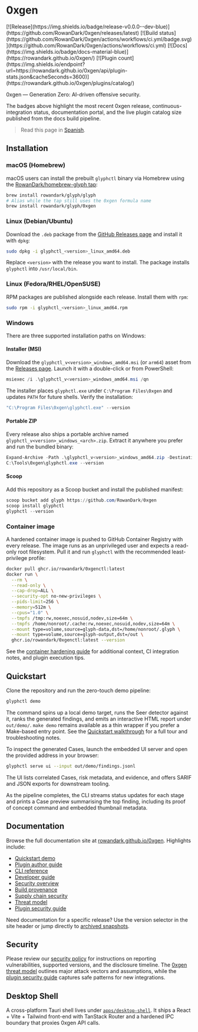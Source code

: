 # 0xgen

<!-- version-badge -->[![Release](https://img.shields.io/badge/release-v0.0.0--dev-blue)](https://github.com/RowanDark/0xgen/releases/latest)<!-- /version-badge --> [![Build status](https://github.com/RowanDark/0xgen/actions/workflows/ci.yml/badge.svg)](https://github.com/RowanDark/0xgen/actions/workflows/ci.yml) [![Docs](https://img.shields.io/badge/docs-material-blue)](https://rowandark.github.io/0xgen/) [![Plugin count](https://img.shields.io/endpoint?url=https://rowandark.github.io/0xgen/api/plugin-stats.json&cacheSeconds=3600)](https://rowandark.github.io/0xgen/plugins/catalog/)

0xgen — Generation Zero: AI-driven offensive security.

The badges above highlight the most recent 0xgen release, continuous-integration
status, documentation portal, and the live plugin catalog size published from the
docs build pipeline.

> Read this page in [Spanish](README.es.md).

## Installation

### macOS (Homebrew)

macOS users can install the prebuilt `glyphctl` binary via Homebrew using the
[RowanDark/homebrew-glyph tap](https://github.com/RowanDark/homebrew-glyph):

```bash
brew install rowandark/glyph/glyph
# Alias while the tap still uses the 0xgen formula name
brew install rowandark/glyph/0xgen
```

### Linux (Debian/Ubuntu)

Download the `.deb` package from the
[GitHub Releases page](https://github.com/RowanDark/0xgen/releases) and install
it with `dpkg`:

```bash
sudo dpkg -i glyphctl_<version>_linux_amd64.deb
```

Replace `<version>` with the release you want to install. The package installs
`glyphctl` into `/usr/local/bin`.

### Linux (Fedora/RHEL/OpenSUSE)

RPM packages are published alongside each release. Install them with `rpm`:

```bash
sudo rpm -i glyphctl_<version>_linux_amd64.rpm
```

### Windows

There are three supported installation paths on Windows:

#### Installer (MSI)

Download the `glyphctl_v<version>_windows_amd64.msi` (or `arm64`) asset from the
[Releases page](https://github.com/RowanDark/0xgen/releases). Launch it with a
double-click or from PowerShell:

```powershell
msiexec /i .\glyphctl_v<version>_windows_amd64.msi /qn
```

The installer places `glyphctl.exe` under `C:\Program Files\0xgen` and updates
`PATH` for future shells. Verify the installation:

```powershell
"C:\Program Files\0xgen\glyphctl.exe" --version
```

#### Portable ZIP

Every release also ships a portable archive named
`glyphctl_v<version>_windows_<arch>.zip`. Extract it anywhere you prefer and run
the bundled binary:

```powershell
Expand-Archive -Path .\glyphctl_v<version>_windows_amd64.zip -DestinationPath C:\Tools\0xgen
C:\Tools\0xgen\glyphctl.exe --version
```

#### Scoop

Add this repository as a Scoop bucket and install the published manifest:

```powershell
scoop bucket add glyph https://github.com/RowanDark/0xgen
scoop install glyphctl
glyphctl --version
```

### Container image

A hardened container image is pushed to GitHub Container Registry with every
release. The image runs as an unprivileged user and expects a read-only root
filesystem. Pull it and run `glyphctl` with the recommended least-privilege
profile:

```bash
docker pull ghcr.io/rowandark/0xgenctl:latest
docker run \
  --rm \
  --read-only \
  --cap-drop=ALL \
  --security-opt no-new-privileges \
  --pids-limit=256 \
  --memory=512m \
  --cpus="1.0" \
  --tmpfs /tmp:rw,noexec,nosuid,nodev,size=64m \
  --tmpfs /home/nonroot/.cache:rw,noexec,nosuid,nodev,size=64m \
  --mount type=volume,source=glyph-data,dst=/home/nonroot/.glyph \
  --mount type=volume,source=glyph-output,dst=/out \
  ghcr.io/rowandark/0xgenctl:latest --version
```

See the [container hardening guide](docs/en/security/container.md) for additional
context, CI integration notes, and plugin execution tips.

## Quickstart

Clone the repository and run the zero-touch demo pipeline:

```bash
glyphctl demo
```

The command spins up a local demo target, runs the Seer detector against it, ranks
the generated findings, and emits an interactive HTML report under `out/demo/`.
`make demo` remains available as a thin wrapper if you prefer a Make-based entry
point. See the [Quickstart walkthrough](https://rowandark.github.io/0xgen/quickstart/)
for a full tour and troubleshooting notes.

To inspect the generated Cases, launch the embedded UI server and open the
provided address in your browser:

```bash
glyphctl serve ui --input out/demo/findings.jsonl
```

The UI lists correlated Cases, risk metadata, and evidence, and offers SARIF and
JSON exports for downstream tooling.

As the pipeline completes, the CLI streams status updates for each stage and
prints a Case preview summarising the top finding, including its proof of
concept command and embedded thumbnail metadata.

## Documentation

Browse the full documentation site at [rowandark.github.io/0xgen](https://rowandark.github.io/0xgen/).
Highlights include:

* [Quickstart demo](https://rowandark.github.io/0xgen/quickstart/)
* [Plugin author guide](https://rowandark.github.io/0xgen/plugins/)
* [CLI reference](https://rowandark.github.io/0xgen/cli/)
* [Developer guide](https://rowandark.github.io/0xgen/dev-guide/)
* [Security overview](https://rowandark.github.io/0xgen/security/)
* [Build provenance](https://rowandark.github.io/0xgen/security/provenance/)
* [Supply chain security](https://rowandark.github.io/0xgen/security/supply-chain/)
* [Threat model](https://rowandark.github.io/0xgen/security/threat-model/)
* [Plugin security guide](PLUGIN_GUIDE.md)

Need documentation for a specific release? Use the version selector in the site
header or jump directly to [archived snapshots](https://rowandark.github.io/0xgen/versions/).

## Security

Please review our [security policy](SECURITY.md) for instructions on reporting
vulnerabilities, supported versions, and the disclosure timeline. The
[0xgen threat model](THREAT_MODEL.md) outlines major attack vectors and
assumptions, while the [plugin security guide](PLUGIN_GUIDE.md) captures safe
patterns for new integrations.

## Desktop Shell

A cross-platform Tauri shell lives under [`apps/desktop-shell`](apps/desktop-shell). It ships a React + Vite + Tailwind front-end with TanStack Router and a hardened IPC boundary that proxies 0xgen API calls.
